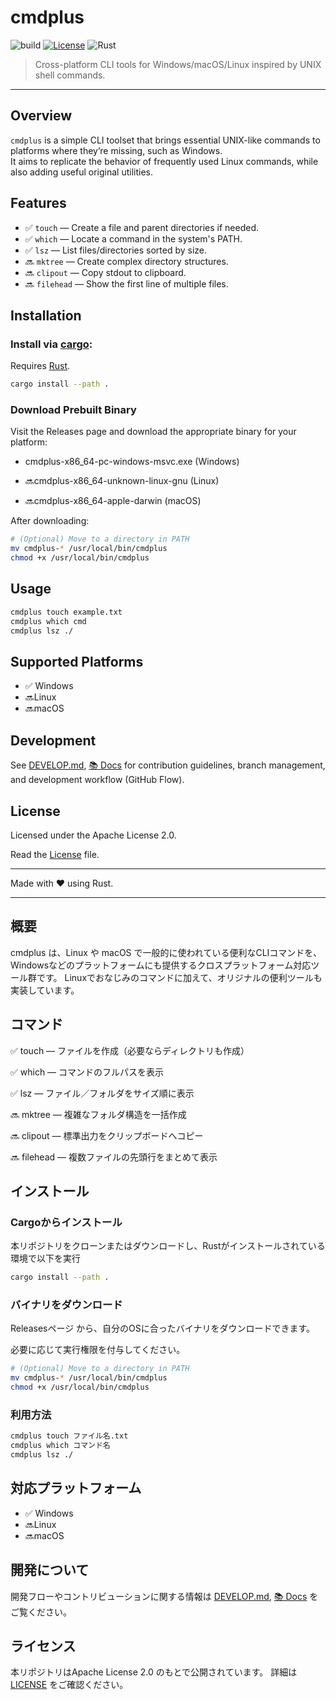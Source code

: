 # cmdplus

![build](https://github.com/your-username/cmdplus/actions/workflows/ci.yml/badge.svg)
[![License](https://img.shields.io/badge/license-Apache--2.0-blue.svg)](LICENSE)
![Rust](https://img.shields.io/badge/rust-stable-blue)

> Cross-platform CLI tools for Windows/macOS/Linux inspired by UNIX shell commands.

---

## Overview

`cmdplus` is a simple CLI toolset that brings essential UNIX-like commands to platforms where they’re missing, such as
Windows.  
It aims to replicate the behavior of frequently used Linux commands, while also adding useful original utilities.

## Features

- ✅ `touch` — Create a file and parent directories if needed.
- ✅ `which` — Locate a command in the system's PATH.
- ✅ `lsz` — List files/directories sorted by size.
- 🔜 `mktree` — Create complex directory structures.
- 🔜 `clipout` — Copy stdout to clipboard.
- 🔜 `filehead` — Show the first line of multiple files.

## Installation

### Install via [cargo](https://doc.rust-lang.org/cargo/):

Requires [Rust](https://www.rust-lang.org/tools/install).

```sh
cargo install --path .
```

### Download Prebuilt Binary

Visit the Releases page and download the appropriate binary for your platform:

- cmdplus-x86_64-pc-windows-msvc.exe (Windows)

- 🔜cmdplus-x86_64-unknown-linux-gnu (Linux)

- 🔜cmdplus-x86_64-apple-darwin (macOS)

After downloading:

```sh
# (Optional) Move to a directory in PATH
mv cmdplus-* /usr/local/bin/cmdplus
chmod +x /usr/local/bin/cmdplus
```

## Usage

```sh
cmdplus touch example.txt
cmdplus which cmd
cmdplus lsz ./
```

## Supported Platforms

- ✅ Windows
- 🔜Linux
- 🔜macOS

## Development

See [DEVELOP.md](./DEVELOP.md), [📚 Docs](https://suinagahoshi.github.io/cmdplus/) for contribution guidelines, branch
management, and development workflow (GitHub Flow).

## License

Licensed under the Apache License 2.0.

Read the [License](./LICENSE) file.

---
Made with ❤️ using Rust.


---

## 概要

cmdplus は、Linux や macOS で一般的に使われている便利なCLIコマンドを、Windowsなどのプラットフォームにも提供するクロスプラットフォーム対応ツール群です。
Linuxでおなじみのコマンドに加えて、オリジナルの便利ツールも実装しています。

## コマンド

✅ touch — ファイルを作成（必要ならディレクトリも作成）

✅ which — コマンドのフルパスを表示

✅ lsz — ファイル／フォルダをサイズ順に表示

🔜 mktree — 複雑なフォルダ構造を一括作成

🔜 clipout — 標準出力をクリップボードへコピー

🔜 filehead — 複数ファイルの先頭行をまとめて表示

## インストール

### Cargoからインストール

本リポジトリをクローンまたはダウンロードし、Rustがインストールされている環境で以下を実行

```sh
cargo install --path .
```

### バイナリをダウンロード

Releasesページ から、自分のOSに合ったバイナリをダウンロードできます。

必要に応じて実行権限を付与してください。

```sh
# (Optional) Move to a directory in PATH
mv cmdplus-* /usr/local/bin/cmdplus
chmod +x /usr/local/bin/cmdplus
```

### 利用方法

```sh
cmdplus touch ファイル名.txt
cmdplus which コマンド名
cmdplus lsz ./
```

## 対応プラットフォーム

- ✅ Windows
- 🔜Linux
- 🔜macOS

## 開発について

開発フローやコントリビューションに関する情報は [DEVELOP.md](./DEVELOP.md), [📚 Docs](https://suinagahoshi.github.io/cmdplus/)
をご覧ください。

## ライセンス

本リポジトリはApache License 2.0 のもとで公開されています。
詳細は [LICENSE](./LICENSE) をご確認ください。